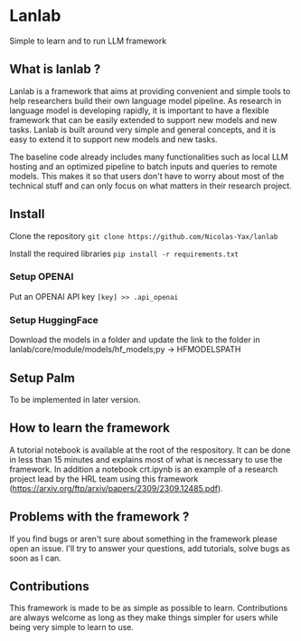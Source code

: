 # Lanlab
Simple to learn and to run LLM framework

## What is lanlab ?
Lanlab is a framework that aims at providing convenient and simple tools to help researchers build their own language model pipeline. As research in language model is developing rapidly, it is important to have a flexible framework that can be easily extended to support new models and new tasks. Lanlab is built around very simple and general concepts, and it is easy to extend it to support new models and new tasks.

The baseline code already includes many functionalities such as local LLM hosting and an optimized pipeline to batch inputs and queries to remote models. This makes it so that users don't have to worry about most of the technical stuff and can only focus on what matters in their research project.

## Install
Clone the repository
```git clone https://github.com/Nicolas-Yax/lanlab```

Install the required libraries
```pip install -r requirements.txt```

### Setup OPENAI

Put an OPENAI API key
```[key] >> .api_openai```

### Setup HuggingFace

Download the models in a folder and update the link to the folder in lanlab/core/module/models/hf_models;py -> HFMODELSPATH

## Setup Palm

To be implemented in later version.

## How to learn the framework
A tutorial notebook is available at the root of the respository. It can be done in less than 15 minutes and explains most of what is necessary to use the framework. In addition a notebook crt.ipynb is an example of a research project lead by the HRL team using this framework (https://arxiv.org/ftp/arxiv/papers/2309/2309.12485.pdf).

## Problems with the framework ?
If you find bugs or aren't sure about something in the framework please open an issue. I'll try to answer your questions, add tutorials, solve bugs as soon as I can.

## Contributions
This framework is made to be as simple as possible to learn. Contributions are always welcome as long as they make things simpler for users while being very simple to learn to use.
